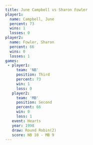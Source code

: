 ```yaml
---
title: June Campbell vs Sharon Fowler
player1:              
  name: Campbell, June
  percent: 73         
  wins: 1             
  losses: 0           
player2:              
  name: Fowler, Sharon
  percent: 66         
  wins: 0             
  losses: 1           
games:
 - player1:         
     team: 'NB'     
     position: Third
     percent: 73    
     win: 1         
     loss: 0        
   player2:          
     team: 'MB'      
     position: Second
     percent: 66     
     win: 0          
     loss: 1         
   event: Hearts       
   year: 1998          
   draw: Round Robin(2)
   score: NB 10 - MB 9 
---
```

